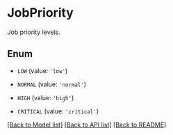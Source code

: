 # JobPriority

Job priority levels.

## Enum

* `LOW` (value: `'low'`)

* `NORMAL` (value: `'normal'`)

* `HIGH` (value: `'high'`)

* `CRITICAL` (value: `'critical'`)

[[Back to Model list]](../README.md#documentation-for-models) [[Back to API list]](../README.md#documentation-for-api-endpoints) [[Back to README]](../README.md)


